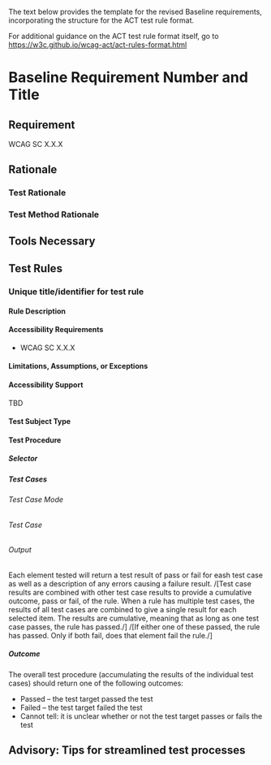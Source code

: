 The text below provides the template for the revised Baseline requirements, incorporating the structure for the ACT test rule format.

For additional guidance on the ACT test rule format itself, go to <https://w3c.github.io/wcag-act/act-rules-format.html>

# Baseline Requirement Number and Title
## Requirement
WCAG SC X.X.X 

## Rationale
### Test Rationale

### Test Method Rationale

## Tools Necessary

## Test Rules

### Unique title/identifier for test rule
#### Rule Description

#### Accessibility Requirements
*	WCAG SC X.X.X

#### Limitations, Assumptions, or Exceptions

#### Accessibility Support
TBD

#### Test Subject Type

#### Test Procedure
##### Selector

##### Test Cases
###### Test Case Mode

###### Test Case

###### Output
Each element tested will return a test result of pass or fail for eash test case as well as a description of any errors causing a failure result. 
/[Test case results are combined with other test case results to provide a cumulative outcome, pass or fail, of the rule. When a rule has multiple test cases, the results of all test cases are combined to give a single result for each selected item. The results are cumulative, meaning that as long as one test case passes, the rule has passed./]
/[If either one of these passed, the rule has passed. Only if both fail, does that element fail the rule./]

##### Outcome
The overall test procedure (accumulating the results of the individual test cases) should return one of the following outcomes:
* Passed – the test target passed the test
* Failed – the test target failed the test
* Cannot tell: it is unclear whether or not the test target passes or fails the test

## Advisory: Tips for streamlined test processes
